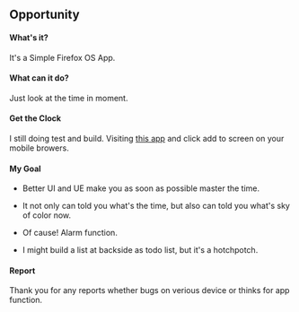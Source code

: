 Opportunity
---

#### What's it? ####

It's a Simple Firefox OS App.

#### What can it do? ####

Just look at the time in moment.

#### Get the Clock ####

I still doing test and build. Visiting [this app](http://www.tychio.net/opportunity/) and click add to screen on your mobile browers.

#### My Goal ####

* Better UI and UE make you as soon as possible master the time.

* It not only can told you what's the time, but also can told you what's sky of color now.

* Of cause! Alarm function.

* I might build a list at backside as todo list, but it's a hotchpotch.

#### Report ####

Thank you for any reports whether bugs on verious device or thinks for app function.
